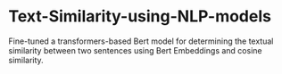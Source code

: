 # Text-Similarity-using-NLP-models
Fine-tuned a transformers-based Bert model for determining the  textual similarity between two sentences using Bert Embeddings and cosine similarity.
